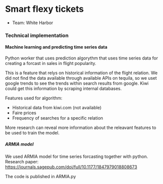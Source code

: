 # Smart flexy tickets

- Team: White Harbor

### Technical implementation

#### Machine learning and predicting time series data

Python worker that uses prediction algorythm that uses time series data for creating a forcast in sales in flight popularity.

This is a feature that relys on historical information of the flight relation. We did not find the data available through available APIs on tequila, so we uset google trends to see the trends within search results from google.
Kiwi could get this information by scraping internal databases.

Features used for algorithm:
- Historical data from kiwi.com (not available)
- Faire prices
- Frequency of searches for a specific relation

More research can reveal more information about the releavant features to be used to train the model.

##### ARMIA model

We used ARMIA model for time series forcasting together with python.
Research paper: https://journals.sagepub.com/doi/full/10.1177/1847979018808673

The code is published in ARMIA.py
